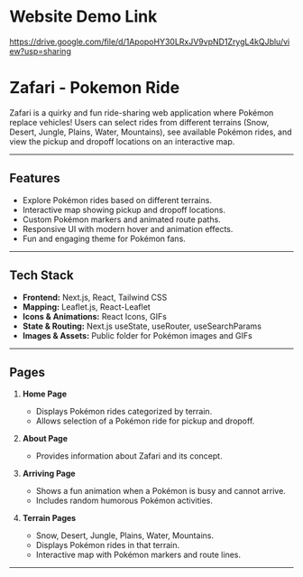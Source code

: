 # Website Demo Link
https://drive.google.com/file/d/1ApopoHY30LRxJV9vpND1ZrygL4kQJblu/view?usp=sharing

# Zafari - Pokemon Ride

Zafari is a quirky and fun ride-sharing web application where Pokémon replace vehicles! Users can select rides from different terrains (Snow, Desert, Jungle, Plains, Water, Mountains), see available Pokémon rides, and view the pickup and dropoff locations on an interactive map.

---

## Features

- Explore Pokémon rides based on different terrains.
- Interactive map showing pickup and dropoff locations.
- Custom Pokémon markers and animated route paths.
- Responsive UI with modern hover and animation effects.
- Fun and engaging theme for Pokémon fans.

---

## Tech Stack

- **Frontend:** Next.js, React, Tailwind CSS
- **Mapping:** Leaflet.js, React-Leaflet
- **Icons & Animations:** React Icons, GIFs
- **State & Routing:** Next.js useState, useRouter, useSearchParams
- **Images & Assets:** Public folder for Pokémon images and GIFs

---

## Pages

1. **Home Page**
   - Displays Pokémon rides categorized by terrain.
   - Allows selection of a Pokémon ride for pickup and dropoff.

2. **About Page**
   - Provides information about Zafari and its concept.

3. **Arriving Page**
   - Shows a fun animation when a Pokémon is busy and cannot arrive.
   - Includes random humorous Pokémon activities.

4. **Terrain Pages**
   - Snow, Desert, Jungle, Plains, Water, Mountains.
   - Displays Pokémon rides in that terrain.
   - Interactive map with Pokémon markers and route lines.

---

